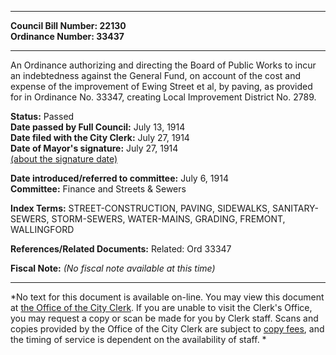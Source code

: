 * * * * *  
  
**Council Bill Number: [](#h0)[](#h2)22130**   
**Ordinance Number: 33437**  
  
* * * * *  
  
An Ordinance authorizing and directing the Board of Public Works to incur an indebtedness against the General Fund, on account of the cost and expense of the improvement of Ewing Street et al, by paving, as provided for in Ordinance No. 33347, creating Local Improvement District No. 2789.  
  
**Status:** Passed   
**Date passed by Full Council:** July 13, 1914   
**Date filed with the City Clerk:** July 27, 1914   
**Date of Mayor's signature:** July 27, 1914   
[(about the signature date)](/~public/approvaldate.htm)   
  
  
**Date introduced/referred to committee:** July 6, 1914   
**Committee:** Finance and Streets & Sewers   
  
**Index Terms:** STREET-CONSTRUCTION, PAVING, SIDEWALKS, SANITARY-SEWERS, STORM-SEWERS, WATER-MAINS, GRADING, FREMONT, WALLINGFORD  
  
**References/Related Documents:** Related: Ord 33347  
  
**Fiscal Note:** *(No fiscal note available at this time)*  
  
* * * * *  
  
*No text for this document is available on-line. You may view this document at [the Office of the City Clerk](http://www.seattle.gov/leg/clerk/contactUs.htm). If you are unable to visit the Clerk's Office, you may request a copy or scan be made for you by Clerk staff. Scans and copies provided by the Office of the City Clerk are subject to [copy fees](http://clerk.seattle.gov/~public/clerkfees.htm), and the timing of service is dependent on the availability of staff. *  
  
  
